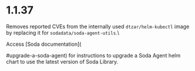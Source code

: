 # 1.1.37

Removes reported CVEs from the internally used `dtzar/helm-kubectl` image by replacing it for `sodadata/soda-agent-utils`.\


Access \[Soda documentation]\(

\#upgrade-a-soda-agent) for instructions to upgrade a Soda Agent helm chart to use the latest version of Soda Library.
